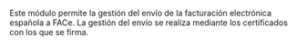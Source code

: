 Este módulo permite la gestión del envío de la facturación electrónica
española a FACe. La gestión del envío se realiza mediante los
certificados con los que se firma.
